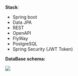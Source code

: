 **Stack**:
* Spring boot
* Data JPA
* REST
* OpenAPI
* FlyWay
* PostgreSQL
* Spring Security (JWT Token)


**DataBase schema:** 

![](dbschema.jpg)
